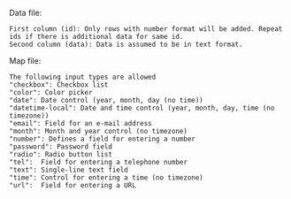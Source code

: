 Data file: 

    First column (id): Only rows with number format will be added. Repeat ids if there is additional data for same id.
    Second column (data): Data is assumed to be in text format.
    
Map file:

    The following input types are allowed
    "checkbox":	Checkbox list
    "color": Color picker
    "date":	Date control (year, month, day (no time))
    "datetime-local": Date and time control (year, month, day, time (no timezone))
    "email": Field for an e-mail address
    "month": Month and year control (no timezone)
    "number": Defines a field for entering a number
    "password":	Password field
    "radio": Radio button list
    "tel":	Field for entering a telephone number
    "text":	Single-line text field
    "time":	Control for entering a time (no timezone)
    "url":	Field for entering a URL
   